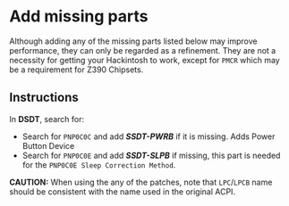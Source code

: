 # Add missing parts
Although adding any of the missing parts listed below may improve performance, they can only be regarded as a refinement. They are not a necessity for getting your Hackintosh to work, except for `PMCR` which may be a requirement for Z390 Chipsets.

## Instructions

In **DSDT**, search for:

- Search for `PNP0C0C` and add ***SSDT-PWRB*** if it is missing. Adds Power Button Device
- Search for `PNP0C0E` and add ***SSDT-SLPB*** if missing, this part is needed for the `PNP0C0E Sleep Correction Method`.

**CAUTION:** When using the any of the patches, note that `LPC`/`LPCB` name should be consistent with the name used in the original ACPI.
